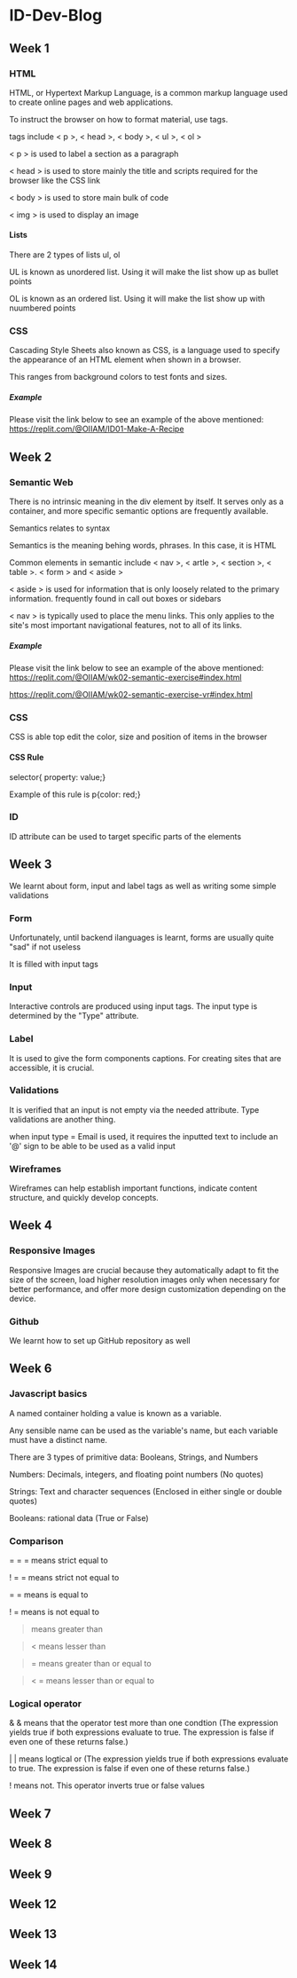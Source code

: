 # ID-Dev-Blog

## Week 1

### HTML

HTML, or Hypertext Markup Language, is a common markup language used to create online pages and web applications.

To instruct the browser on how to format material, use tags.

tags include < p >, < head >, < body >, < ul >, < ol >

< p > is used to label a section as a paragraph

< head > is used to store mainly the title and scripts required for the browser like the CSS link

< body > is used to store main bulk of code

< img > is used to display an image

#### Lists

There are 2 types of lists ul, ol

UL is known as unordered list. Using it will make the list show up as bullet points

OL is known as an ordered list. Using it will make the list show up with nuumbered points

### CSS

Cascading Style Sheets also known as CSS, is a language used to specify the appearance of an HTML element when shown in a browser.

This ranges from background colors to test fonts and sizes.

##### Example

Please visit the link below to see an example of the above mentioned:
https://replit.com/@OIIAM/ID01-Make-A-Recipe

## Week 2

### Semantic Web

There is no intrinsic meaning in the div element by itself. It serves only as a container, and more specific semantic options are frequently available.

Semantics relates to syntax

Semantics is the meaning behing words, phrases. In this case, it is HTML

Common elements in semantic include < nav >, < artle >, < section >, < table >. < form > and < aside >

< aside > is used for information that is only loosely related to the primary information. frequently found in call out boxes or sidebars

< nav > is typically used to place the menu links. This only applies to the site's most important navigational features, not to all of its links.

##### Example

Please visit the link below to see an example of the above mentioned:
https://replit.com/@OIIAM/wk02-semantic-exercise#index.html

https://replit.com/@OIIAM/wk02-semantic-exercise-vr#index.html

### CSS

CSS is able top edit the color, size and position of items in the browser

#### CSS Rule

selector{ property: value;}

Example of this rule is p{color: red;}

### ID

ID attribute can be used to target specific parts of the elements

## Week 3

We learnt about form, input and label tags as well as writing some simple validations

### Form

Unfortunately, until backend ilanguages is learnt, forms are usually quite "sad" if not useless

It is filled with input tags

### Input

Interactive controls are produced using input tags. The input type is determined by the "Type" attribute.

### Label

It is used to give the form components captions. For creating sites that are accessible, it is crucial.

### Validations

It is verified that an input is not empty via the needed attribute. Type validations are another thing.

when input type = Email is used, it requires the inputted text to include an '@' sign to be able to be used as a valid input

### Wireframes

Wireframes can help establish important functions, indicate content structure, and quickly develop concepts.

## Week 4

### Responsive Images

Responsive Images are crucial because they automatically adapt to fit the size of the screen, load higher resolution images only when necessary for better performance, and offer more design customization depending on the device.

### Github

We learnt how to set up GitHub repository as well

## Week 6

### Javascript basics

A named container holding a value is known as a variable.

Any sensible name can be used as the variable's name, but each variable must have a distinct name.

There are 3 types of primitive data: Booleans, Strings, and Numbers

Numbers: Decimals, integers, and floating point numbers (No quotes)

Strings: Text and character sequences (Enclosed in either single or double quotes)

Booleans: rational data (True or False)

### Comparison

= = = means strict equal to

! = = means strict not equal to

= = means is equal to

! = means is not equal to

> means greater than

> < means lesser than

> = means greater than or equal to

> < = means lesser than or equal to

### Logical operator

& & means that the operator test more than one condtion (The expression yields true if both expressions evaluate to true. The expression is false if even one of these returns false.)

| | means logtical or (The expression yields true if both expressions evaluate to true. The expression is false if even one of these returns false.)

! means not. This operator inverts true or false values

## Week 7

## Week 8

## Week 9

## Week 12

## Week 13

## Week 14
